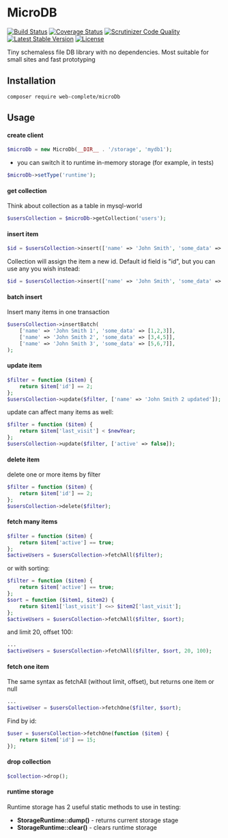 # MicroDB

[![Build Status](https://travis-ci.org/web-complete/microDb.svg?branch=master)](https://travis-ci.org/web-complete/microDb)
[![Coverage Status](https://coveralls.io/repos/github/web-complete/microDb/badge.svg?branch=master)](https://coveralls.io/github/web-complete/microDb?branch=master)
[![Scrutinizer Code Quality](https://scrutinizer-ci.com/g/web-complete/microDb/badges/quality-score.png?b=master)](https://scrutinizer-ci.com/g/web-complete/microDb/?branch=master)
[![Latest Stable Version](https://poser.pugx.org/web-complete/microDb/version)](https://packagist.org/packages/web-complete/micro-db)
[![License](https://poser.pugx.org/web-complete/microDb/license)](https://packagist.org/packages/web-complete/micro-db)

Tiny schemaless file DB library with no dependencies. Most suitable for small sites and fast prototyping

## Installation

```
composer require web-complete/microDb
```

## Usage

#### create client

```php
$microDb = new MicroDb(__DIR__ . '/storage', 'mydb1');
```

- you can switch it to runtime in-memory storage (for example, in tests)

```php
$microDb->setType('runtime');
```

#### get collection

Think about collection as a table in mysql-world

```php
$usersCollection = $microDb->getCollection('users');
```

#### insert item

```php
$id = $usersCollection->insert(['name' => 'John Smith', 'some_data' => [1,2,3]]);
```

Collection will assign the item a new id. Default id field is "id", but you can use any you wish instead:

```php
$id = $usersCollection->insert(['name' => 'John Smith', 'some_data' => [1,2,3]], "uid");
```

#### batch insert

Insert many items in one transaction

```php
$usersCollection->insertBatch(
    ['name' => 'John Smith 1', 'some_data' => [1,2,3]],
    ['name' => 'John Smith 2', 'some_data' => [3,4,5]],
    ['name' => 'John Smith 3', 'some_data' => [5,6,7]],
);
```

#### update item

```php
$filter = function ($item) {
    return $item['id'] == 2;
};
$usersCollection->update($filter, ['name' => 'John Smith 2 updated']);
```

update can affect many items as well: 

```php
$filter = function ($item) {
    return $item['last_visit'] < $newYear;
};
$usersCollection->update($filter, ['active' => false]);
```

#### delete item

delete one or more items by filter

```php
$filter = function ($item) {
    return $item['id'] == 2;
};
$usersCollection->delete($filter);
```

#### fetch many items

```php
$filter = function ($item) {
    return $item['active'] == true;
};
$activeUsers = $usersCollection->fetchAll($filter);
```

or with sorting:

```php
$filter = function ($item) {
    return $item['active'] == true;
};
$sort = function ($item1, $item2) {
    return $item1['last_visit'] <=> $item2['last_visit'];
};
$activeUsers = $usersCollection->fetchAll($filter, $sort);
```

and limit 20, offset 100:

```php
...
$activeUsers = $usersCollection->fetchAll($filter, $sort, 20, 100);
```

#### fetch one item

The same syntax as fetchAll (without limit, offset), but returns one item or null

```php
...
$activeUser = $usersCollection->fetchOne($filter, $sort);
```

Find by id:

```php
$user = $usersCollection->fetchOne(function ($item) {
    return $item['id'] == 15;
});
```

#### drop collection

```php
$collection->drop();
```

#### runtime storage

Runtime storage has 2 useful static methods to use in testing:
- **StorageRuntime::dump()** - returns current storage stage
- **StorageRuntime::clear()** - clears runtime storage

